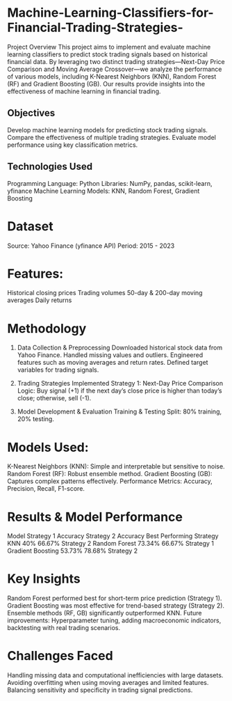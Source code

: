 # Machine-Learning-Classifiers-for-Financial-Trading-Strategies-
Project Overview
This project aims to implement and evaluate machine learning classifiers to predict stock trading signals based on historical financial data. By leveraging two distinct trading strategies—Next-Day Price Comparison and Moving Average Crossover—we analyze the performance of various models, including K-Nearest Neighbors (KNN), Random Forest (RF) and Gradient Boosting (GB). Our results provide insights into the effectiveness of machine learning in financial trading.

## Objectives
Develop machine learning models for predicting stock trading signals.
Compare the effectiveness of multiple trading strategies.
Evaluate model performance using key classification metrics. 

## Technologies Used
Programming Language: Python
Libraries: NumPy, pandas, scikit-learn, yfinance
Machine Learning Models: KNN, Random Forest, Gradient Boosting

# Dataset
Source: Yahoo Finance (yfinance API)
Period: 2015 - 2023

# Features:
Historical closing prices
Trading volumes
50-day & 200-day moving averages
Daily returns

# Methodology
1. Data Collection & Preprocessing
Downloaded historical stock data from Yahoo Finance.
Handled missing values and outliers.
Engineered features such as moving averages and return rates.
Defined target variables for trading signals.

2. Trading Strategies Implemented
Strategy 1: Next-Day Price Comparison
Logic: Buy signal (+1) if the next day’s close price is higher than today’s close; otherwise, sell (-1).

3. Model Development & Evaluation
Training & Testing Split: 80% training, 20% testing.

# Models Used:
K-Nearest Neighbors (KNN): Simple and interpretable but sensitive to noise.
Random Forest (RF): Robust ensemble method.
Gradient Boosting (GB): Captures complex patterns effectively.
Performance Metrics: Accuracy, Precision, Recall, F1-score.

# Results & Model Performance
Model	Strategy 1 Accuracy	Strategy 2 Accuracy	Best Performing Strategy
KNN	40%	66.67%	Strategy 2
Random Forest	73.34%	66.67%	Strategy 1
Gradient Boosting	53.73%	78.68%	Strategy 2

# Key Insights
Random Forest performed best for short-term price prediction (Strategy 1).
Gradient Boosting was most effective for trend-based strategy (Strategy 2).
Ensemble methods (RF, GB) significantly outperformed KNN.
Future improvements: Hyperparameter tuning, adding macroeconomic indicators, backtesting with real trading scenarios.

# Challenges Faced
Handling missing data and computational inefficiencies with large datasets.
Avoiding overfitting when using moving averages and limited features.
Balancing sensitivity and specificity in trading signal predictions.
